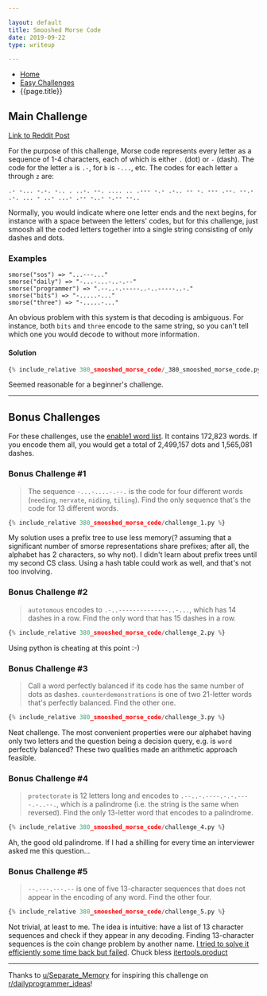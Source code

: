 ```yaml
---

layout: default
title: Smooshed Morse Code
date: 2019-09-22
type: writeup

---
```


<nav aria-label="Breadcrumb" class="breadcrumb">
    <ul>
        <li><a href="{{site.baseurl}}">Home</a></li>
        <li><a href="{{site.baseurl}}/easy_challenges">Easy Challenges</a></li>
        <li><span aria-current="page">{{page.title}}</span></li>
    </ul>
</nav>

## Main Challenge

[Link to Reddit Post](https://www.reddit.com/r/dailyprogrammer/comments/cmd1hb/20190805_challenge_380_easy_smooshed_morse_code_1/)

For the purpose of this challenge, Morse code represents every letter as a sequence of 1-4 characters, each of which is either `.` (dot) or `-` (dash). The code for the letter `a` is `.-`, for `b` is `-...`, etc. The codes for each letter `a` through `z` are:

`.- -... -.-. -.. . ..-. --. .... .. .--- -.- .-.. -- -. --- .--. --.- .-. ... - ..- ...- .-- -..- -.-- --..`

Normally, you would indicate where one letter ends and the next begins, for instance with a space between the letters' codes, but for this challenge, just smoosh all the coded letters together into a single string consisting of only dashes and dots.

### Examples

```shell
smorse("sos") => "...---..."
smorse("daily") => "-...-...-..-.--"
smorse("programmer") => ".--..-.-----..-..-----..-."
smorse("bits") => "-.....-..."
smorse("three") => "-.....-..."
```

An obvious problem with this system is that decoding is ambiguous. For instance, both `bits` and `three` encode to the same string, so you can't tell which one you would decode to without more information.

#### Solution

```python
{% include_relative 380_smooshed_morse_code/_380_smooshed_morse_code.py %}
```

Seemed reasonable for a beginner's challenge.

---

## Bonus Challenges

For these challenges, use the [enable1 word list](https://raw.githubusercontent.com/dolph/dictionary/master/enable1.txt). It contains 172,823 words. If you encode them all, you would get a total of 2,499,157 dots and 1,565,081 dashes.

### Bonus Challenge #1

> The sequence `-...-....-.--.` is the code for four different words (`needing`, `nervate`, `niding`, `tiling`). Find the only sequence that's the code for 13 different words.

```python
{% include_relative 380_smooshed_morse_code/challenge_1.py %}
```

My solution uses a prefix tree to use less memory(? assuming that a significant number of smorse representations share prefixes; after all, the alphabet has 2 characters, so why not). I didn't learn about prefix trees until my second CS class. Using a hash table could work as well, and that's not too involving.

### Bonus Challenge #2

> `autotomous` encodes to `.-..--------------..-...`, which has 14 dashes in a row. Find the only word that has 15 dashes in a row.

```python
{% include_relative 380_smooshed_morse_code/challenge_2.py %}
```

Using python is cheating at this point :-)

### Bonus Challenge #3

> Call a word perfectly balanced if its code has the same number of dots as dashes. `counterdemonstrations` is one of two 21-letter words that's perfectly balanced. Find the other one.

```python
{% include_relative 380_smooshed_morse_code/challenge_3.py %}
```

Neat challenge. The most convenient properties were our alphabet having only two letters and the question being a decision query, e.g. is `word` perfectly balanced? These two qualities made an arithmetic approach feasible.

### Bonus Challenge #4

> `protectorate` is 12 letters long and encodes to `.--..-.----.-.-.----.-..--.`, which is a palindrome (i.e. the string is the same when reversed). Find the only 13-letter word that encodes to a palindrome.

```python
{% include_relative 380_smooshed_morse_code/challenge_4.py %}
```

Ah, the good old palindrome. If I had a shilling for every time an interviewer asked me this question...

### Bonus Challenge #5

> `--.---.---.--` is one of five 13-character sequences that does not appear in the encoding of any word. Find the other four.

```python
{% include_relative 380_smooshed_morse_code/challenge_5.py %}
```

Not trivial, at least to me. The idea is intuitive: have a list of 13 character sequences and check if they appear in any decoding. Finding 13-character sequences is the coin change problem by another name. [I tried to solve it efficiently some time back but failed](https://cards.c13u.com/browse/?cardID=5bb248d57c2b5b00046da685). Chuck bless [itertools.product](https://docs.python.org/3.7/library/itertools.html#itertools.product)

---

Thanks to [u/Separate_Memory](https://www.reddit.com/u/Separate_Memory) for inspiring this challenge on [r/dailyprogrammer_ideas](https://www.reddit.com/r/dailyprogrammer_ideas)!
